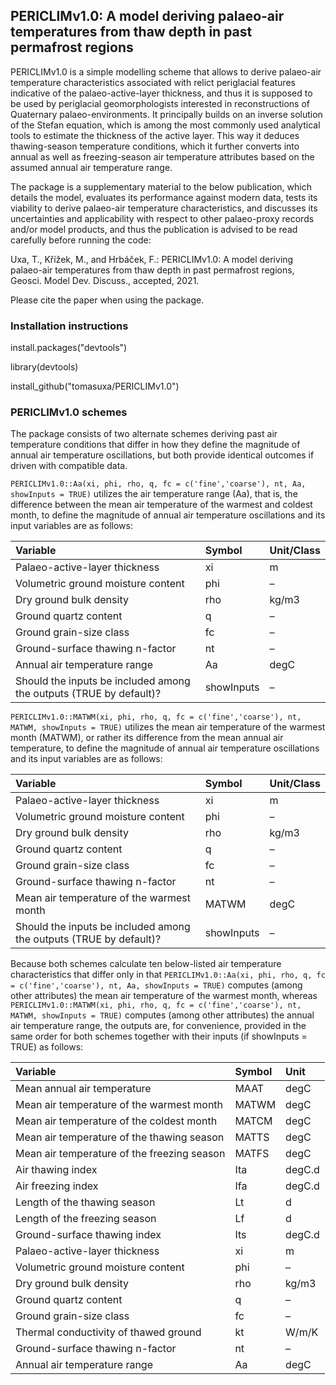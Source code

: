 ## PERICLIMv1.0: A model deriving palaeo-air temperatures from thaw depth in past permafrost regions
PERICLIMv1.0 is a simple modelling scheme that allows to derive palaeo-air temperature characteristics associated with relict periglacial features indicative of the palaeo-active-layer thickness, and thus it is supposed to be used by periglacial geomorphologists interested in reconstructions of Quaternary palaeo-environments. It principally builds on an inverse solution of the Stefan equation, which is among the most commonly used analytical tools to estimate the thickness of the active layer. This way it deduces thawing-season temperature conditions, which it further converts into annual as well as freezing-season air temperature attributes based on the assumed annual air temperature range.

The package is a supplementary material to the below publication, which details the model, evaluates its performance against modern data, tests its viability to derive palaeo-air temperature characteristics, and discusses its uncertainties and applicability with respect to other palaeo-proxy records and/or model products, and thus the publication is advised to be read carefully before running the code:

Uxa, T., Křížek, M., and Hrbáček, F.: PERICLIMv1.0: A model deriving palaeo-air temperatures from thaw depth in past permafrost regions, Geosci. Model Dev. Discuss., accepted, 2021.

Please cite the paper when using the package.

### Installation instructions
install.packages("devtools")

library(devtools)

install_github("tomasuxa/PERICLIMv1.0")

### PERICLIMv1.0 schemes
The package consists of two alternate schemes deriving past air temperature conditions that differ in how they define the magnitude of annual air temperature oscillations, but both provide identical outcomes if driven with compatible data.

`PERICLIMv1.0::Aa(xi, phi, rho, q, fc = c('fine','coarse'), nt, Aa, showInputs = TRUE)` utilizes the air temperature range (Aa), that is, the difference between the mean air temperature of the warmest and coldest month, to define the magnitude of annual air temperature oscillations and its input variables are as follows:

Variable | Symbol | Unit/Class
:-------- | :------ | :----
Palaeo-active-layer thickness | xi | m
Volumetric ground moisture content | phi | –
Dry ground bulk density | rho | kg/m3
Ground quartz content | q | –
Ground grain-size class | fc | –
Ground-surface thawing n-factor | nt | –
Annual air temperature range | Aa | degC
Should the inputs be included among the outputs (TRUE by default)? | showInputs | –

`PERICLIMv1.0::MATWM(xi, phi, rho, q, fc = c('fine','coarse'), nt, MATWM, showInputs = TRUE)` utilizes the mean air temperature of the warmest month (MATWM), or rather its difference from the mean annual air temperature, to define the magnitude of annual air temperature oscillations and its input variables are as follows:

Variable | Symbol | Unit/Class
:-------- | :------ | :----
Palaeo-active-layer thickness | xi | m
Volumetric ground moisture content | phi | –
Dry ground bulk density | rho | kg/m3
Ground quartz content | q | –
Ground grain-size class | fc | –
Ground-surface thawing n-factor | nt | –
Mean air temperature of the warmest month | MATWM | degC
Should the inputs be included among the outputs (TRUE by default)? | showInputs | –

Because both schemes calculate ten below-listed air temperature characteristics that differ only in that `PERICLIMv1.0::Aa(xi, phi, rho, q, fc = c('fine','coarse'), nt, Aa, showInputs = TRUE)` computes (among other attributes) the mean air temperature of the warmest month, whereas `PERICLIMv1.0::MATWM(xi, phi, rho, q, fc = c('fine','coarse'), nt, MATWM, showInputs = TRUE)` computes (among other attributes) the annual air temperature range, the outputs are, for convenience, provided in the same order for both schemes together with their inputs (if showInputs = TRUE) as follows:

Variable | Symbol | Unit
:-------- | :------ | :----
Mean annual air temperature | MAAT | degC
Mean air temperature of the warmest month | MATWM | degC
Mean air temperature of the coldest month | MATCM | degC
Mean air temperature of the thawing season | MATTS | degC
Mean air temperature of the freezing season | MATFS | degC
Air thawing index | Ita | degC.d
Air freezing index | Ifa | degC.d
Length of the thawing season | Lt | d 
Length of the freezing season | Lf | d
Ground-surface thawing index | Its | degC.d
Palaeo-active-layer thickness | xi | m
Volumetric ground moisture content | phi | –
Dry ground bulk density | rho | kg/m3
Ground quartz content | q | –
Ground grain-size class | fc | –
Thermal conductivity of thawed ground | kt | W/m/K
Ground-surface thawing n-factor | nt | –
Annual air temperature range | Aa | degC
